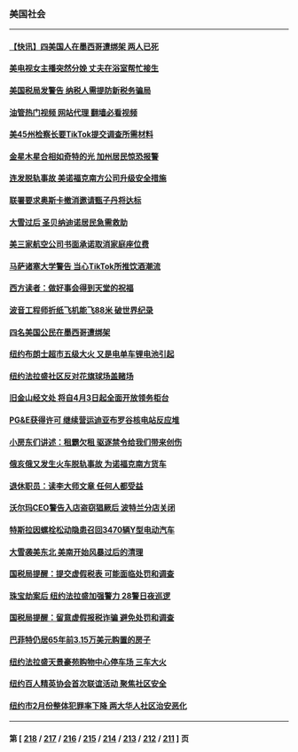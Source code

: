 ### 美国社会
---
#### [【快讯】四美国人在墨西哥遭绑架 两人已死](../../pages/ncid1078160/n13945037.md?03080045) 
#### [美电视女主播突然分娩 丈夫在浴室帮忙接生](../../pages/ncid1078160/n13944742.md?03080045) 
#### [美国税局发警告 纳税人需提防新税务骗局](../../pages/ncid1078160/n13944671.md?03080045) 
#### [油管热门视频 网站代理 翻墙必看视频](http://138.2.39.72:81/youtube.html?epic-marker?03080045)
#### [美45州检察长要TikTok提交调查所需材料](../../pages/ncid1078160/n13944611.md?03080045) 
#### [金星木星合相如奇特的光 加州居民惊恐报警](../../pages/ncid1078160/n13944613.md?03080045) 
#### [连发脱轨事故 美诺福克南方公司升级安全措施](../../pages/ncid1078160/n13944528.md?03080045) 
#### [联署要求奥斯卡撤消邀请甄子丹将达标](../../pages/ncid1078160/n13944593.md?03080045) 
#### [大雪过后 圣贝纳迪诺居民急需救助](../../pages/ncid1078160/n13944542.md?03080045) 
#### [美三家航空公司书面承诺取消家庭座位费](../../pages/ncid1078160/n13944437.md?03080045) 
#### [马萨诸塞大学警告 当心TikTok所推饮酒潮流](../../pages/ncid1078160/n13944389.md?03080045) 
#### [西方读者：做好事会得到天堂的祝福](../../pages/ncid1078160/n13943151.md?03080045) 
#### [波音工程师折纸飞机能飞88米 破世界纪录](../../pages/ncid1078160/n13944293.md?03080045) 
#### [四名美国公民在墨西哥遭绑架](../../pages/ncid1078160/n13944321.md?03080045) 
#### [纽约布朗士超市五级大火 又是电单车锂电池引起](../../pages/ncid1078160/n13943957.md?03080045) 
#### [纽约法拉盛社区反对花旗球场盖赌场](../../pages/ncid1078160/n13943952.md?03080045) 
#### [旧金山经文处 将自4月3日起全面开放领务柜台](../../pages/ncid1078160/n13944041.md?03080045) 
#### [PG&E获得许可 继续营运迪亚布罗谷核电站反应堆](../../pages/ncid1078160/n13944031.md?03080045) 
#### [小房东们讲述：租霸欠租  驱逐禁令给我们带来创伤](../../pages/ncid1078160/n13944022.md?03080045) 
#### [俄亥俄又发生火车脱轨事故 为诺福克南方货车](../../pages/ncid1078160/n13943747.md?03080045) 
#### [退休职员：读李大师文章 任何人都受益](../../pages/ncid1078160/n13943169.md?03080045) 
#### [沃尔玛CEO警告入店盗窃猖厥后 波特兰分店关闭](../../pages/ncid1078160/n13943247.md?03080045) 
#### [特斯拉因螺栓松动隐患召回3470辆Y型电动汽车](../../pages/ncid1078160/n13943205.md?03080045) 
#### [大雪袭美东北 美南开始风暴过后的清理](../../pages/ncid1078160/n13943202.md?03080045) 
#### [国税局提醒：提交虚假税表 可能面临处罚和调查](../../pages/ncid1078160/n13942936.md?03080045) 
#### [珠宝劫案后 纽约法拉盛加强警力 28警日夜巡逻](../../pages/ncid1078160/n13942778.md?03080045) 
#### [国税局提醒：留意虚假报税诈骗 避免处罚和调查](../../pages/ncid1078160/n13942883.md?03080045) 
#### [巴菲特仍居65年前3.15万美元购置的房子](../../pages/ncid1078160/n13942731.md?03080045) 
#### [纽约法拉盛天景豪苑购物中心停车场 三车大火](../../pages/ncid1078160/n13942769.md?03080045) 
#### [纽约百人精英协会首次联谊活动 聚焦社区安全](../../pages/ncid1078160/n13942772.md?03080045) 
#### [纽约市2月份整体犯罪率下降 两大华人社区治安恶化](../../pages/ncid1078160/n13942739.md?03080045) 

---
#### 第 [ [218](./218.md?03080045) / [217](./217.md?03080045) / [216](./216.md?03080045) / [215](./215.md?03080045) / [214](./214.md?03080045) / [213](./213.md?03080045) / [212](./212.md?03080045) / [211](./211.md?03080045) ] 页
